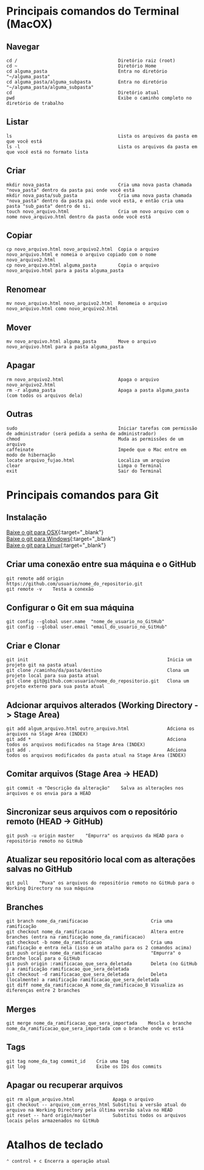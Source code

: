 
Principais comandos do Terminal (MacOX)
=======================================

Navegar
-------

```
cd /                                     Diretório raiz (root)
cd ~                                     Diretório Home
cd alguma_pasta                          Entra no diretório "~/alguma_pasta"
cd alguma_pasta/alguma_subpasta          Entra no diretório "~/alguma_pasta/alguma_subpasta"
cd                                       Diretório atual
pwd                                      Exibe o caminho completo no diretório de trabalho
```

Listar
------
```
ls                                       Lista os arquivos da pasta em que você está
ls -l                                    Lista os arquivos da pasta em que você está no formato lista
```

Criar
-----
```
mkdir nova_pasta                         Cria uma nova pasta chamada "nova_pasta" dentro da pasta pai onde você está
mkdir nova_pasta/sub_pasta               Cria uma nova pasta chamada "nova_pasta" dentro da pasta pai onde você está, e então cria uma pasta "sub_pasta" dentro de si.
touch novo_arquivo.html                  Cria um novo arquivo com o nome novo_arquivo.html dentro da pasta onde você está
```

Copiar
------
```
cp novo_arquivo.html novo_arquivo2.html  Copia o arquivo novo_arquivo.html e nomeia o arquivo copiado com o nome novo_arquivo2.html
cp novo_arquivo.html alguma_pasta        Copia o arquivo novo_arquivo.html para a pasta alguma_pasta
```

Renomear
--------
```
mv novo_arquivo.html novo_arquivo2.html  Renomeia o arquivo novo_arquivo.html como novo_arquivo2.html
```

Mover
-----
```
mv novo_arquivo.html alguma_pasta        Move o arquivo novo_arquivo.html para a pasta alguma_pasta
```

Apagar
------
```
rm novo_arquivo2.html                    Apaga o arquivo novo_arquivo2.html
rm -r alguma_pasta                       Apaga a pasta alguma_pasta (com todos os arquivos dela)
```

Outras
-----
```
sudo                                     Iniciar tarefas com permissão de administrador (será pedida a senha de administrador)
chmod                                    Muda as permissões de um arquivo
caffeinate                               Impede que o Mac entre em modo de hibernação
locate arquivo_fujao.html                Localiza um arquivo
clear                                    Limpa o Terminal
exit                                     Sair do Terminal
```

Principais comandos para Git
============================

Instalação
----------------------------------------------

[Baixe o git para OSX](http://git-scm.com/download/mac){:target="_blank"}  
[Baixe o git para Windows](http://msysgit.github.io/){:target="_blank"}  
[Baixe o git para Linux](http://book.git-scm.com/2_installing_git.html){:target="_blank"}  

Criar uma conexão entre sua máquina e o GitHub
----------------------------------------------
```
git remote add origin https://github.com/usuario/nome_do_repositorio.git
git remote -v    Testa a conexão
```

Configurar o Git em sua máquina 
-------------------------------
```
git config --global user.name  "nome_de_usuario_no_GitHub"
git config --global user.email "email_do_usuario_no_GitHub"
```

Criar e Clonar
--------------
```
git init                                                   Inicia um projeto git na pasta atual
git clone /caminho/da/pasta/destino                        Clona um projeto local para sua pasta atual
git clone git@github.com:usuario/nome_do_repositorio.git   Clona um projeto externo para sua pasta atual
```

Adcionar arquivos alterados (Working Directory -> Stage Area)
-------------------------------------------------------------
```
git add algum_arquivo.html outro_arquivo.html              Adciona os arquivos na Stage Area (INDEX)
git add *                                                  Adciona todos os arquivos modificados na Stage Area (INDEX)
git add .                                                  Adciona todos os arquivos modificados da pasta atual na Stage Area (INDEX)
```

Comitar arquivos (Stage Area -> HEAD)
--------------
```
git commit -m "Descrição da alteração"    Salva as alterações nos arquivos e os envia para a HEAD
```

Sincronizar seus arquivos com o repositório remoto (HEAD -> GitHub)
-----------
```
git push -u origin master    "Empurra" os arquivos da HEAD para o repositório remoto no GitHub
```

Atualizar seu repositório local com as alterações salvas no GitHub
------------------------------------------------------------------
```
git pull    "Puxa" os arquivos do repositório remoto no GitHub para o Working Directory na sua máquina 
```

Branches
--------
```
git branch nome_da_ramificacao                       Cria uma ramificação
git checkout nome_da_ramificacao                     Altera entre branches (entra na ramificação nome_da_ramificacao)
git checkout -b nome_da_ramificacao                  Cria uma ramificação e entra nela (isso é um atalho para os 2 comandos acima)
git push origin nome_da_ramificacao                  "Empurra" o branche local para o GitHub
git push origin :ramificacao_que_sera_deletada       Deleta (no GitHub ) a ramificação ramificacao_que_sera_deletada
git checkout -d ramificacao_que_sera_deletada        Deleta (localmente) a ramificação ramificacao_que_sera_deletada
git diff nome_da_ramificacao_A nome_da_ramificacao_B Visualiza as diferenças entre 2 branches
```

Merges
------
```
git merge nome_da_ramificacao_que_sera_importada    Mescla o branche nome_da_ramificacao_que_sera_importada com o branche onde vc está
```

Tags
----
```
git tag nome_da_tag commit_id    Cria uma tag
git log                          Exibe os IDs dos commits
```

Apagar ou recuperar arquivos
----------------------------
```
git rm algum_arquivo.html              Apaga o arquivo
git checkout -- arquivo_com_erros_html Substitui a versão atual do arquivo na Working Directory pela última versão salva no HEAD
git reset -- hard origin/master        Substitui todos os arquivos locais pelos armazenados no GitHub 
```


Atalhos de teclado
===================
```
⌃ control + c Encerra a operação atual
```

